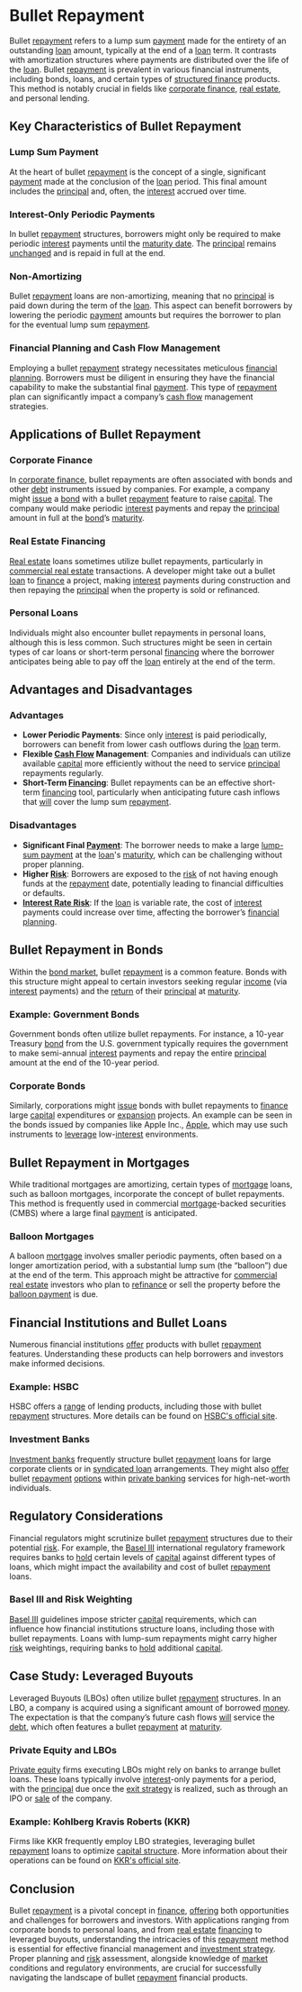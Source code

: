 # Bullet Repayment

Bullet [repayment](../r/repayment.md) refers to a lump sum [payment](../p/payment.md) made for the entirety of an outstanding [loan](../l/loan.md) amount, typically at the end of a [loan](../l/loan.md) term. It contrasts with amortization structures where payments are distributed over the life of the [loan](../l/loan.md). Bullet [repayment](../r/repayment.md) is prevalent in various financial instruments, including bonds, loans, and certain types of [structured finance](../s/structured_finance.md) products. This method is notably crucial in fields like [corporate finance](../c/corporate_finance.md), [real estate](../r/real_estate.md), and personal lending.

## Key Characteristics of Bullet Repayment

### Lump Sum Payment
At the heart of bullet [repayment](../r/repayment.md) is the concept of a single, significant [payment](../p/payment.md) made at the conclusion of the [loan](../l/loan.md) period. This final amount includes the [principal](../p/principal.md) and, often, the [interest](../i/interest.md) accrued over time.

### Interest-Only Periodic Payments
In bullet [repayment](../r/repayment.md) structures, borrowers might only be required to make periodic [interest](../i/interest.md) payments until the [maturity date](../m/maturity_date.md). The [principal](../p/principal.md) remains [unchanged](../u/unchanged.md) and is repaid in full at the end.

### Non-Amortizing
Bullet [repayment](../r/repayment.md) loans are non-amortizing, meaning that no [principal](../p/principal.md) is paid down during the term of the [loan](../l/loan.md). This aspect can benefit borrowers by lowering the periodic [payment](../p/payment.md) amounts but requires the borrower to plan for the eventual lump sum [repayment](../r/repayment.md).

### Financial Planning and Cash Flow Management
Employing a bullet [repayment](../r/repayment.md) strategy necessitates meticulous [financial planning](../f/financial_planning.md). Borrowers must be diligent in ensuring they have the financial capability to make the substantial final [payment](../p/payment.md). This type of [repayment](../r/repayment.md) plan can significantly impact a company’s [cash flow](../c/cash_flow.md) management strategies.

## Applications of Bullet Repayment

### Corporate Finance
In [corporate finance](../c/corporate_finance.md), bullet repayments are often associated with bonds and other [debt](../d/debt.md) instruments issued by companies. For example, a company might [issue](../i/issue.md) a [bond](../b/bond.md) with a bullet [repayment](../r/repayment.md) feature to raise [capital](../c/capital.md). The company would make periodic [interest](../i/interest.md) payments and repay the [principal](../p/principal.md) amount in full at the [bond](../b/bond.md)’s [maturity](../m/maturity.md).

### Real Estate Financing
[Real estate](../r/real_estate.md) loans sometimes utilize bullet repayments, particularly in [commercial real estate](../c/commercial_real_estate.md) transactions. A developer might take out a bullet [loan](../l/loan.md) to [finance](../f/finance.md) a project, making [interest](../i/interest.md) payments during construction and then repaying the [principal](../p/principal.md) when the property is sold or refinanced.

### Personal Loans
Individuals might also encounter bullet repayments in personal loans, although this is less common. Such structures might be seen in certain types of car loans or short-term personal [financing](../f/financing.md) where the borrower anticipates being able to pay off the [loan](../l/loan.md) entirely at the end of the term.

## Advantages and Disadvantages

### Advantages
- **Lower Periodic Payments**: Since only [interest](../i/interest.md) is paid periodically, borrowers can benefit from lower cash outflows during the [loan](../l/loan.md) term.
- **Flexible [Cash Flow](../c/cash_flow.md) Management**: Companies and individuals can utilize available [capital](../c/capital.md) more efficiently without the need to service [principal](../p/principal.md) repayments regularly.
- **Short-Term [Financing](../f/financing.md)**: Bullet repayments can be an effective short-term [financing](../f/financing.md) tool, particularly when anticipating future cash inflows that [will](../w/will.md) cover the lump sum [repayment](../r/repayment.md).

### Disadvantages
- **Significant Final [Payment](../p/payment.md)**: The borrower needs to make a large [lump-sum payment](../l/lump-sum_payment.md) at the [loan](../l/loan.md)'s [maturity](../m/maturity.md), which can be challenging without proper planning.
- **Higher [Risk](../r/risk.md)**: Borrowers are exposed to the [risk](../r/risk.md) of not having enough funds at the [repayment](../r/repayment.md) date, potentially leading to financial difficulties or defaults.
- **[Interest Rate Risk](../i/interest_rate_risk.md)**: If the [loan](../l/loan.md) is variable rate, the cost of [interest](../i/interest.md) payments could increase over time, affecting the borrower’s [financial planning](../f/financial_planning.md).

## Bullet Repayment in Bonds

Within the [bond market](../b/bond_market.md), bullet [repayment](../r/repayment.md) is a common feature. Bonds with this structure might appeal to certain investors seeking regular [income](../i/income.md) (via [interest](../i/interest.md) payments) and the [return](../r/return.md) of their [principal](../p/principal.md) at [maturity](../m/maturity.md).

### Example: Government Bonds
Government bonds often utilize bullet repayments. For instance, a 10-year Treasury [bond](../b/bond.md) from the U.S. government typically requires the government to make semi-annual [interest](../i/interest.md) payments and repay the entire [principal](../p/principal.md) amount at the end of the 10-year period.

### Corporate Bonds
Similarly, corporations might [issue](../i/issue.md) bonds with bullet repayments to [finance](../f/finance.md) large [capital](../c/capital.md) expenditures or [expansion](../e/expansion.md) projects. An example can be seen in the bonds issued by companies like Apple Inc., [Apple](https://investor.apple.com/investor-relations/default.aspx), which may use such instruments to [leverage](../l/leverage.md) low-[interest](../i/interest.md) environments.

## Bullet Repayment in Mortgages

While traditional mortgages are amortizing, certain types of [mortgage](../m/mortgage.md) loans, such as balloon mortgages, incorporate the concept of bullet repayments. This method is frequently used in commercial [mortgage](../m/mortgage.md)-backed securities (CMBS) where a large final [payment](../p/payment.md) is anticipated.

### Balloon Mortgages
A balloon [mortgage](../m/mortgage.md) involves smaller periodic payments, often based on a longer amortization period, with a substantial lump sum (the “balloon”) due at the end of the term. This approach might be attractive for [commercial real estate](../c/commercial_real_estate.md) investors who plan to [refinance](../r/refinance.md) or sell the property before the [balloon payment](../b/balloon_payment.md) is due.

## Financial Institutions and Bullet Loans

Numerous financial institutions [offer](../o/offer.md) products with bullet [repayment](../r/repayment.md) features. Understanding these products can help borrowers and investors make informed decisions. 

### Example: HSBC
HSBC offers a [range](../r/range.md) of lending products, including those with bullet [repayment](../r/repayment.md) structures. More details can be found on [HSBC's official site](https://www.hsbc.com/).

### Investment Banks
[Investment banks](../i/investment_bank_(ib).md) frequently structure bullet [repayment](../r/repayment.md) loans for large corporate clients or in [syndicated loan](../s/syndicated_loan.md) arrangements. They might also [offer](../o/offer.md) bullet [repayment](../r/repayment.md) [options](../o/options.md) within [private banking](../p/private_banking.md) services for high-net-worth individuals.

## Regulatory Considerations

Financial regulators might scrutinize bullet [repayment](../r/repayment.md) structures due to their potential [risk](../r/risk.md). For example, the [Basel III](../b/basel_iii.md) international regulatory framework requires banks to [hold](../h/hold.md) certain levels of [capital](../c/capital.md) against different types of loans, which might impact the availability and cost of bullet [repayment](../r/repayment.md) loans.

### Basel III and Risk Weighting
[Basel III](../b/basel_iii.md) guidelines impose stricter [capital](../c/capital.md) requirements, which can influence how financial institutions structure loans, including those with bullet repayments. Loans with lump-sum repayments might carry higher [risk](../r/risk.md) weightings, requiring banks to [hold](../h/hold.md) additional [capital](../c/capital.md).

## Case Study: Leveraged Buyouts

Leveraged Buyouts (LBOs) often utilize bullet [repayment](../r/repayment.md) structures. In an LBO, a company is acquired using a significant amount of borrowed [money](../m/money.md). The expectation is that the company’s future cash flows [will](../w/will.md) service the [debt](../d/debt.md), which often features a bullet [repayment](../r/repayment.md) at [maturity](../m/maturity.md).

### Private Equity and LBOs
[Private equity](../p/private_equity.md) firms executing LBOs might rely on banks to arrange bullet loans. These loans typically involve [interest](../i/interest.md)-only payments for a period, with the [principal](../p/principal.md) due once the [exit strategy](../e/exit_strategy.md) is realized, such as through an IPO or [sale](../s/sale.md) of the company.

### Example: Kohlberg Kravis Roberts (KKR)
Firms like KKR frequently employ LBO strategies, leveraging bullet [repayment](../r/repayment.md) loans to optimize [capital structure](../c/capital_structure.md). More information about their operations can be found on [KKR's official site](https://www.kkr.com/).

## Conclusion

Bullet [repayment](../r/repayment.md) is a pivotal concept in [finance](../f/finance.md), [offering](../o/offering.md) both opportunities and challenges for borrowers and investors. With applications ranging from corporate bonds to personal loans, and from [real estate](../r/real_estate.md) [financing](../f/financing.md) to leveraged buyouts, understanding the intricacies of this [repayment](../r/repayment.md) method is essential for effective financial management and [investment strategy](../i/investment_strategy.md). Proper planning and [risk](../r/risk.md) assessment, alongside knowledge of [market](../m/market.md) conditions and regulatory environments, are crucial for successfully navigating the landscape of bullet [repayment](../r/repayment.md) financial products.